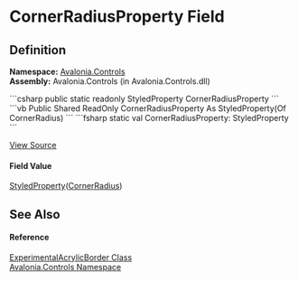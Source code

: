 # CornerRadiusProperty Field




## Definition
**Namespace:** <a href="N_Avalonia_Controls">Avalonia.Controls</a>  
**Assembly:** Avalonia.Controls (in Avalonia.Controls.dll)

<Tabs groupId="api-code-preview">
<TabItem value="csharp" label="C#">
```csharp
public static readonly StyledProperty<CornerRadius> CornerRadiusProperty
```
</TabItem>
<TabItem value="vb" label="VB">
```vb
Public Shared ReadOnly CornerRadiusProperty As StyledProperty(Of CornerRadius)
```
</TabItem>
<TabItem value="fsharp" label="F#">
```fsharp
static val CornerRadiusProperty: StyledProperty<CornerRadius>
```
</TabItem>
</Tabs>



<a href="https://github.com/AvaloniaUI/Avalonia/tree/master/src/Avalonia.Controls/ExperimentalAcrylicBorder.cs" title="View the source code">View Source</a>



#### Field Value
<a href="T_Avalonia_StyledProperty_1">StyledProperty</a>(<a href="T_Avalonia_CornerRadius">CornerRadius</a>)

## See Also


#### Reference
<a href="T_Avalonia_Controls_ExperimentalAcrylicBorder">ExperimentalAcrylicBorder Class</a>  
<a href="N_Avalonia_Controls">Avalonia.Controls Namespace</a>  


